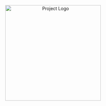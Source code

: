<p align="center">
      <img src="https://ibb.org.ru/images/2023/11/23/image594c24c22b2b58a3.png" alt="Project Logo" width="300">
</p>
